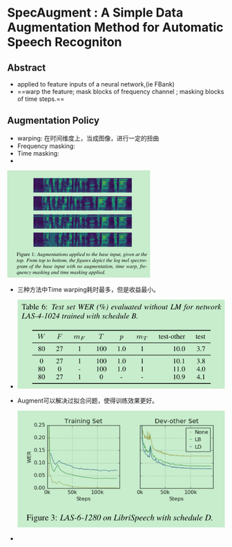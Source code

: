 # SpecAugment : A Simple Data Augmentation Method for Automatic Speech Recogniton

## Abstract

* applied to feature inputs of a neural network,(ie FBank)
* ==warp the feature;  mask blocks of frequency channel ; masking blocks of time steps.==

## Augmentation Policy

* warping: 在时间维度上，当成图像，进行一定的扭曲
* Frequency masking: 
* Time masking:
* 

<img src="..\images\image-20210610100337514.png" alt="image-20210610100337514" style="zoom:50%;" />

* 三种方法中Time warping耗时最多，但是收益最小。

* ![image-20210610103040874](..\images\image-20210610103040874.png)

* Augment可以解决过拟合问题，使得训练效果更好。

  ![image-20210610102933458](..\images\image-20210610102933458.png)

* 

